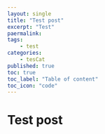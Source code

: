 ```yaml
---
layout: single
title: "Test post"
excerpt: "Test"
paermalink:
tags:
    - test
categories:
    - tesCat
published: true
toc: true
toc_label: "Table of content"
toc_icon: "code"
---
```


# Test post